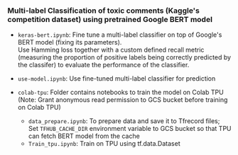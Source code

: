 ### Multi-label Classification of toxic comments (Kaggle's competition dataset)  using pretrained Google BERT model 
 * `keras-bert.ipynb`: Fine tune a multi-label classifier on top of Google's BERT model (fixing its parameters).\
    Use Hamming loss together with a custom defined recall metric (measuring the proportion of positive labels being correctly predicted by the classifer) to evaluate the performance of the classifier.

 * `use-model.ipynb`: Use fine-tuned multi-label classifier for prediction
 * `colab-tpu`: Folder contains notebooks to train the model on Colab TPU (Note: Grant anonymous read permission to GCS bucket before training on Colab TPU)
 	- `data_prepare.ipynb`: To prepare data and save it to Tfrecord files; <br/>Set `TFHUB_CACHE_DIR` environment variable to GCS bucket so that TPU can fetch BERT model from the cache
    - `Train_tpu.ipynb`: Train on TPU using tf.data.Dataset
